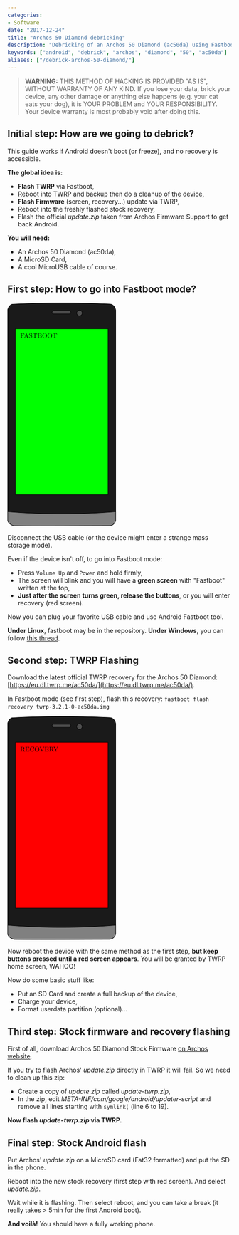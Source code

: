 ```yaml
---
categories:
- Software
date: "2017-12-24"
title: "Archos 50 Diamond debricking"
description: "Debricking of an Archos 50 Diamond (ac50da) using Fastboot."
keywords: ["android", "debrick", "archos", "diamond", "50", "ac50da"]
aliases: ["/debrick-archos-50-diamond/"]
---
```


> **WARNING:**
> THIS METHOD OF HACKING IS PROVIDED "AS IS", WITHOUT WARRANTY OF ANY KIND. If
> you lose your data, brick your device, any other damage or anything else
> happens (e.g. your cat eats your dog), it is YOUR PROBLEM and YOUR
> RESPONSIBILITY. Your device warranty is most probably void after doing this.

## Initial step: How are we going to debrick?

This guide works if Android doesn't boot (or freeze), and no recovery is accessible.

**The global idea is:**

* **Flash TWRP** via Fastboot,
* Reboot into TWRP and backup then do a cleanup of the device,
* **Flash Firmware** (screen, recovery...) update via TWRP,
* Reboot into the freshly flashed stock recovery,
* Flash the official *update.zip* taken from Archos Firmware Support to get back Android.

**You will need:**

* An Archos 50 Diamond (ac50da),
* A MicroSD Card,
* A cool MicroUSB cable of course.

## First step: How to go into Fastboot mode?

![Green Screen](/assets/images/debrick-archos-50-diamond/archos_green.png)

Disconnect the USB cable (or the device might enter a strange mass storage mode).

Even if the device isn't off, to go into Fastboot mode:

* Press `Volume Up` and `Power` and hold firmly,
* The screen will blink and you will have a **green screen** with "Fastboot" written at the top,
* **Just after the screen turns green, release the buttons**, or you will enter recovery (red screen).

Now you can plug your favorite USB cable and use Android Fastboot tool.

**Under Linux**, fastboot may be in the repository. **Under Windows**, you can follow [this thread](https://forum.xda-developers.com/showthread.php?t=2588979).

## Second step: TWRP Flashing

Download the latest official TWRP recovery for the Archos 50 Diamond: [https://eu.dl.twrp.me/ac50da/](https://eu.dl.twrp.me/ac50da/).

In Fastboot mode (see first step), flash this recovery: `fastboot flash recovery twrp-3.2.1-0-ac50da.img`

![Red Screen](/assets/images/debrick-archos-50-diamond/archos_red.png)

Now reboot the device with the same method as the first step, **but keep buttons pressed until a red screen appears**. You will be granted by TWRP home screen, WAHOO!

Now do some basic stuff like:

* Put an SD Card and create a full backup of the device,
* Charge your device,
* Format userdata partition (optional)...

## Third step: Stock firmware and recovery flashing

First of all, download Archos 50 Diamond Stock Firmware [on Archos website](http://update.archos.com/AFMv1/storage/files/full/ac50da/20150420.124756/update.zip).

If you try to flash Archos' *update.zip* directly in TWRP it will fail. So we need to clean up this zip:

* Create a copy of *update.zip* called *update-twrp.zip*,
* In the zip, edit *META-INF/com/google/android/updater-script* and remove all lines starting with `symlink(` (line 6 to 19).

**Now flash *update-twrp.zip* via TWRP.**

## Final step: Stock Android flash

Put Archos' *update.zip* on a MicroSD card (Fat32 formatted) and put the SD in the phone.

Reboot into the new stock recovery (first step with red screen). And select *update.zip*.

Wait while it is flashing. Then select reboot, and you can take a break (it really takes > 5min for the first Android boot).

**And voilà!** You should have a fully working phone.

